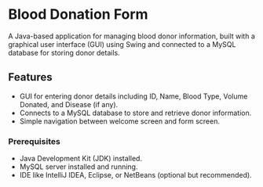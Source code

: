 # Blood Donation Form

A Java-based application for managing blood donor information, built with a graphical user interface (GUI) using Swing and connected to a MySQL database for storing donor details.

## Features

- GUI for entering donor details including ID, Name, Blood Type, Volume Donated, and Disease (if any).
- Connects to a MySQL database to store and retrieve donor information.
- Simple navigation between welcome screen and form screen.


### Prerequisites

- Java Development Kit (JDK) installed.
- MySQL server installed and running.
- IDE like IntelliJ IDEA, Eclipse, or NetBeans (optional but recommended).



